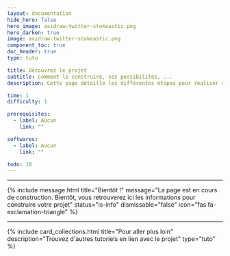 ```yaml
---
layout: documentation
hide_hero: false
hero_image: axidraw-twitter-stokeastic.png
hero_darken: true
image: axidraw-twitter-stokeastic.png
component_toc: true
doc_header: true
type: tuto

title: Découvrez le projet
subtitle: Comment le construire, ses possibilités, ...
description: Cette page détaille les différentes étapes pour réaliser votre propre machine qui dessins

time: 1
difficulty: 1

prerequisites:
  - label: Aucun
    link: ""

softwares: 
  - label: Aucun
    link: ""

todo: 10
---
```



---

{% include message.html title="Bientôt !" message="La page est en cours de construction. Bientôt, vous retrouverez ici les informations pour construire votre projet"
status="is-info" dismissable="false" icon="fas fa-exclamation-triangle" %}

---

{%
  include card_collections.html
  title="Pour aller plus loin"
  description="Trouvez d'autres tutoriels en lien avec le projet"
  type="tuto"
%}